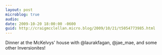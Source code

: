 ```yaml
---
layout: post
microblog: true
audio: 
date: 2009-10-20 18:00:00 -0600
guid: http://craigmcclellan.micro.blog/2009/10/21/t5054773985.html
---
```

Dinner at the McKelvys' house with @laurakfagan, @jae_mae, and some other Inversionites!
